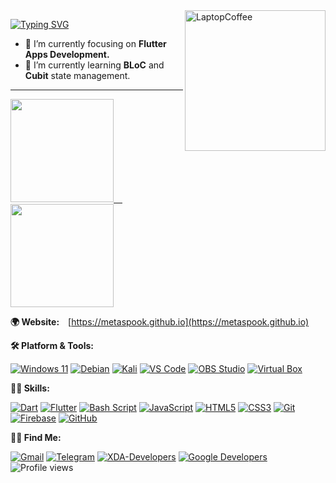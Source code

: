 
<!-- Side Image -->
<a href="https://git.io/metaspook" target="_blank" rel="noopener noreferrer">
  <img src="https://raw.githubusercontent.com/MicaelliMedeiros/micaellimedeiros/master/image/computer-illustration.png" width="225px" align="right" alt="LaptopCoffee"></a>
  

<!-- Paragraph and bullets -->
<p align="left">

[![Typing SVG](https://readme-typing-svg.herokuapp.com?size=15&duration=3000&color=00FFFF&multiline=true&width=600&height=123&lines=Hi%2C+I'm+Metaspook.;A+Programmer%2C+Ethical+Hacker%2C+and+Intellimalist.;Being+a+tech+enthusiast+since+childhood+my+objectives+are+future-proof+;concepts%2C+self-learning%2Fdeveloping+skills+and+organized+working+mindset.;I've+worked+in+IT+sectors%2C+paticipated+in+cyberwar+and+geeky+stuffs.;Programming++and+Hacking+are+like+my+right+and+left+arms+%F0%9F%A4%9D.;+)](https://git.io/typing-svg)
<!--   I'm Metaspook, a Programmer, Ethical Hacker, and Intellimalist. Being a tech enthusiast since childhood my objectives are future-proof concepts, self-learning/developing skills and organized working mindset. I've worked in IT sectors, paticipated in cyberwar and geeky stuffs. <strong>Programming</strong> and <strong>Hacking</strong> are like my right and left arms 🤝.<br> -->
  - 🔭 I’m currently focusing on <strong>Flutter Apps Development.</strong>
  - 🌱 I’m currently learning <strong>BLoC</strong> and <strong>Cubit</strong> state management.
<!--   - 📫 How to reach me: metaspook@gmail.com | https://t.me/metaspook -->
<!--   - 🌐 **Website:** [https://metaspook.github.io](https://metaspook.github.io) -->
  
</p>

---
<!-- Stats and bullets -->
<a href="https://git.io/metaspook" target="_blank" rel="noopener noreferrer">
  <img height="165em" src="https://github-readme-stats.vercel.app/api?username=metaspook&count_private=true&theme=radical&show_icons=true&include_all_commits=false&hide_rank=false"/>&emsp;
  <img height="165em" src="https://github-readme-stats.vercel.app/api/top-langs/?username=metaspook&layout=compact&langs_count=7&theme=radical"/>
</a>

**🌍 Website:**&emsp;[https://metaspook.github.io](https://metaspook.github.io)

**🛠️ Platform & Tools:**
<!-- %E2%80%8D represents Zero Width Joiner Character -->
[![Windows 11](https://img.shields.io/badge/%E2%80%8D-Windows_11-0078D6?logo=windows&logoColor=ffffff)](https://www.microsoft.com/windows/get-windows-11)
[![Debian](https://img.shields.io/badge/%E2%80%8D-Debian-D70A53?logo=debian)](https://www.debian.org/)
[![Kali](https://img.shields.io/badge/%E2%80%8D-Kali_Linux-557C94?logo=kali-linux&logoColor=white)](https://www.kali.org/)
[![VS Code](https://img.shields.io/badge/%E2%80%8D-VS_Code-0078d7?logo=visual-studio-code)](https://code.visualstudio.com/)
[![OBS Studio](https://img.shields.io/badge/%E2%80%8D-OBS_Studio-yellowgreen?logo=obs-studio)](https://obsproject.com/)
[![Virtual Box](https://img.shields.io/badge/%E2%80%8D-Virtual_Box-4479a1?logo=virtualbox)](https://code.visualstudio.com/)

**🧑‍💻 Skills:**

[![Dart](https://img.shields.io/badge/%E2%80%8D-Dart-%230175C2?logo=dart)](https://dart.dev/)
[![Flutter](https://img.shields.io/badge/%E2%80%8D-Flutter-%2302569B?logo=flutter)](https://flutter.dev/)
[![Bash Script](https://img.shields.io/badge/%E2%80%8D-Bash_Script-4EAA25?logo=gnu-bash)](https://en.wikipedia.org/wiki/Bash_(Unix_shell)/)
[![JavaScript](https://img.shields.io/badge/%E2%80%8D-JavaScript-f7e200?logo=javascript)](https://www.ecma-international.org/)
[![HTML5](https://img.shields.io/badge/%E2%80%8D-HTML5-E34F26?logo=html5)](https://html.spec.whatwg.org/)
[![CSS3](https://img.shields.io/badge/%E2%80%8D-CSS3-1572B6?logo=css3)](https://www.w3.org/Style/CSS/)
[![Git](https://img.shields.io/badge/%E2%80%8D-Git-E44C30?logo=git)](https://git-scm.com/)
[![Firebase](https://img.shields.io/badge/%E2%80%8D-Firebase-%23039BE5?logo=firebase)](https://firebase.google.com/)
[![GitHub](https://img.shields.io/badge/%E2%80%8D-GitHub-white?logo=github)](https://github.com/)

**🧑‍🚀 Find Me:**

[![Gmail](https://img.shields.io/badge/%E2%80%8D-Gmail-D14836?&logo=gmail)](mailto:metaspook@gmail.com)
[![Telegram](https://img.shields.io/badge/%E2%80%8D-Telegram-2CA5E0?logo=telegram&logoColor=white)](https://t.me/metaspook)
[![XDA-Developers](https://img.shields.io/badge/%E2%80%8D-XDA_Recognized_Developer-%23AC6E2F.svg?&logo=XDA-Developers)](https://forum.xda-developers.com/m/metaspook.6029298/#recent-content)
[![Google Developers](https://img.shields.io/badge/%E2%80%8D-g.dev/metaspook-4285F4?logo=google&logoColor=white)](https://g.dev/metaspook)
![Profile views](https://komarev.com/ghpvc/?style=flat&label=Views&username=metaspook)


<!-- <img height="50" width="288" src="https://raw.githubusercontent.com/github/explore/main/topics/dart/da‍rt.png">
<img height="50" width="288" src="https://raw.githubusercontent.com/github/explore/gh-pages/topics/dart/dart.png">
<img height="50" width="288" src="https://raw.githubusercontent.com/github/explore/80688e429a7d4ef2fca1e82350fe8e3517d3494d/topics/dart/dart.png"> -->

<!-- Default Placeholders
### Hi there 👋
**metaspook/metaspook** is a ✨ _special_ ✨ repository because its `README.md` (this file) appears on your GitHub profile.

Here are some ideas to get you started:

- 🔭 I’m currently working on ...
- 🌱 I’m currently learning ...
- 👯 I’m looking to collaborate on ...
- 🤔 I’m looking for help with ...
- 💬 Ask me about ...
- 📫 How to reach me: ...
- 😄 Pronouns: ...
- ⚡ Fun fact: ...
-->
